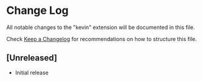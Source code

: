 # Change Log

All notable changes to the "kevin" extension will be documented in this file.

Check [Keep a Changelog](http://keepachangelog.com/) for recommendations on how to structure this file.

## [Unreleased]

- Initial release
